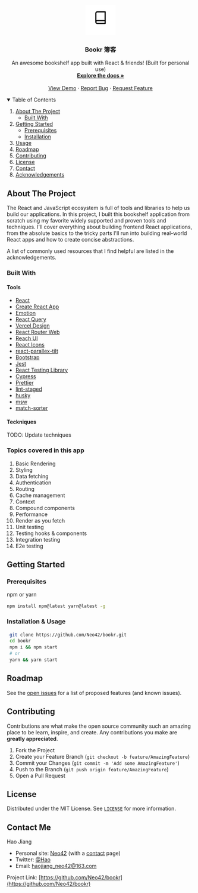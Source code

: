 <!-- PROJECT LOGO -->
<br />
<p align="center">
  <a href="https://github.com/neo42/bookr">
    <img src="./public/mstile-150x150.png" alt="Logo" width="80" height="80">
  </a>

  <h3 align="center">Bookr 簿客</h3>

  <p align="center">
    An awesome bookshelf app built with React & friends! (Built for personal use)
    <br />
    <a href="https://github.com/Neo42/bookr"><strong>Explore the docs »</strong></a>
    <br />
    <br />
    <a href="#">View Demo</a>
    ·
    <a href="https://github.com/Neo42/bookr/issues">Report Bug</a>
    ·
    <a href="https://github.com/Neo42/bookr/issues">Request Feature</a>
  </p>
</p>

<!-- TABLE OF CONTENTS -->
<details open="open">
  <summary>Table of Contents</summary>
  <ol>
    <li>
      <a href="#about-the-project">About The Project</a>
      <ul>
        <li><a href="#built-with">Built With</a></li>
      </ul>
    </li>
    <li>
      <a href="#getting-started">Getting Started</a>
      <ul>
        <li><a href="#prerequisites">Prerequisites</a></li>
        <li><a href="#installation">Installation</a></li>
      </ul>
    </li>
    <li><a href="#usage">Usage</a></li>
    <li><a href="#roadmap">Roadmap</a></li>
    <li><a href="#contributing">Contributing</a></li>
    <li><a href="#license">License</a></li>
    <li><a href="#contact">Contact</a></li>
    <li><a href="#acknowledgements">Acknowledgements</a></li>
  </ol>
</details>

<!-- ABOUT THE PROJECT -->

## About The Project

The React and JavaScript ecosystem is full of tools and libraries to help us build our applications. In this project, I built this bookshelf application from scratch using my favorite widely supported and proven tools and techniques. I'll cover everything about building frontend React applications, from the absolute basics to the tricky parts I'll run into building real-world React apps and how to create concise abstractions.

A list of commonly used resources that I find helpful are listed in the acknowledgements.

### Built With

#### Tools

- [React](https://reactjs.org)
- [Create React App](https://create-react-app.dev/)
- [Emotion](https://emotion.sh/docs/introduction)
- [React Query](https://react-query.tanstack.com/)
- [Vercel Design](https://vercel.com/design)
- [React Router Web](https://reactrouter.com/web/guides/quick-start)
- [Reach UI](https://reach.tech/)
- [React Icons](https://react-icons.github.io/react-icons/)
- [react-parallex-tilt](https://www.npmjs.com/package/react-parallax-tilt)
- [Bootstrap](https://getbootstrap.com/)
- [Jest](https://jestjs.io/)
- [React Testing Library](https://testing-library.com/docs/react-testing-library/intro)
- [Cypress](https://www.cypress.io/)
- [Prettier](https://prettier.io/)
- [lint-staged](https://github.com/okonet/lint-staged)
- [husky](https://github.com/typicode/husky)
- [msw](https://mswjs.io/)
- [match-sorter](https://github.com/kentcdodds/match-sorter)

#### Teckniques

TODO: Update techniques

### Topics covered in this app

1.  Basic Rendering
2.  Styling
3.  Data fetching
4.  Authentication
5.  Routing
6.  Cache management
7.  Context
8.  Compound components
9.  Performance
10. Render as you fetch
11. Unit testing
12. Testing hooks & components
13. Integration testing
14. E2e testing

<!-- GETTING STARTED -->

## Getting Started

### Prerequisites

npm or yarn

```sh
npm install npm@latest yarn@latest -g
```

### Installation & Usage

```sh
 git clone https://github.com/Neo42/bookr.git
 cd bookr
 npm i && npm start
 # or
 yarn && yarn start
```

<!-- ROADMAP -->

## Roadmap

See the [open issues](https://github.com/Neo42/bookr/issues) for a list of proposed features (and known issues).

<!-- CONTRIBUTING -->

## Contributing

Contributions are what make the open source community such an amazing place to be learn, inspire, and create. Any contributions you make are **greatly appreciated**.

1. Fork the Project
2. Create your Feature Branch (`git checkout -b feature/AmazingFeature`)
3. Commit your Changes (`git commit -m 'Add some AmazingFeature'`)
4. Push to the Branch (`git push origin feature/AmazingFeature`)
5. Open a Pull Request

<!-- LICENSE -->

## License

Distributed under the MIT License. See [`LICENSE`](./LICENSE.md) for more information.

<!-- CONTACT -->

## Contact Me

Hao Jiang

- Personal site: [Neo42](http://neo42.cc) (with a [contact](http://neo42.cc/contact) page)
- Twitter: [@Hao](https://twitter.com/neo42_)
- Email: haojiang_neo42@163.com

Project Link: [https://github.com/Neo42/bookr](https://github.com/Neo42/bookr)
